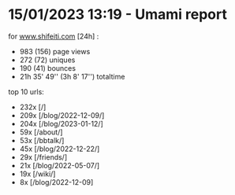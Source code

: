# 15/01/2023 13:19 - Umami report
for www.shifeiti.com [24h] :

 - 983 (156) page views
 - 272 (72) uniques
 - 190 (41) bounces
 - 21h 35' 49'' (3h 8' 17'') totaltime


top 10 urls:
 - 232x [/]
 - 209x [/blog/2022-12-09/]
 - 204x [/blog/2023-01-12/]
 - 59x [/about/]
 - 53x [/bbtalk/]
 - 45x [/blog/2022-12-22/]
 - 29x [/friends/]
 - 21x [/blog/2022-05-07/]
 - 19x [/wiki/]
 - 8x [/blog/2022-12-09]



